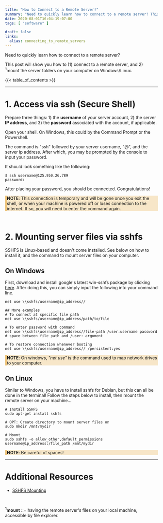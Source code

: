 ```yaml
---
title: "How to Connect to a Remote Server!"
summary: "Need to quickly learn how to connect to a remote server? This post will show you how to (1) connect to a remote server, and 2) mount the server folders on your computer on Windows/Linux."
date: 2020-08-01T16:04:19-07:00
tags: [ "software" ]

draft: false
links:
  alias: connecting_to_remote_servers
---
```


<style>
.note {
  background-color: #f7e6c8;
  border-left: 6px solid #edc57e;
  margin-bottom: 10px;
}
</style>


Need to quickly learn how to connect to a remote server?

This post will show you how to (1) connect to a remote server, and 2) <sup><strong>1</strong></sup>mount the server folders on your computer on Windows/Linux.


{{< table_of_contents >}}

---

# 1. Access via ssh (Secure Shell)

Prepare three things: 1) the **username** of your server account, 2) the server <b>IP address</b>, and 3) the **password** associated with the account, if applicable. 

Open your shell. On Windows, this could by the Command Prompt or the Powershell.

The command is "ssh" followed by your server username, "@", and the server ip address. After which, you may be prompted by the console to input your password.

It should look something like the following:

```shell
$ ssh username@125.950.26.789
password:
```

 After placing your password, you should be connected. Congratulations!


<div class="note">
<b>NOTE</b>: This connection is temporary and will be gone once you exit the shell, or when your machine is powered off or loses connection to the internet. If so, you will need to enter the command again.
</div>


<br>

# 2. Mounting server files via sshfs

SSHFS is Linux-based and doesn't come installed. See below on how to install it, and the command to mount server files on your computer.


## On Windows

First, download and install google's latest win-sshfs package by clicking <a href="https://storage.googleapis.com/google-code-archive-downloads/v2/code.google.com/win-sshfs/win-sshfs-0.0.1.5-setup.exe">here</a>. After doing this, you can simply input the following into your command line. 

```shell
net use \\sshfs/username@ip_address//

## More examples
# To connect at specific file path
net use \\sshfs/username@ip_address/path/to/file

# To enter password with command
net use \\sshfs\username@ip_address//file-path /user:username password    # space between file path and /user: argument

# To restore connection whenever booting
net use \\sshfs/username@ip_address// /persistent:yes

```
<div class="note">
<b>NOTE</b>: On windows, <i>"net use"</i> is the command used to map network drives to your computer.
</div>

## On Linux

Similar to Windows, you have to install sshfs for Debian, but this can all be done in the terminal! Follow the steps below to install, then mount the remote server on your machine...


```shell
# Install SSHFS
sudo apt-get install sshfs

# OPT: Create directory to mount server files on
sudo mkdir /mnt/mydir

# Mount
sudo sshfs -o allow_other,default_permissions username@ip_address:/file_path /mnt/mydir
```

<div class="note">
<b>NOTE</b>: Be careful of spaces!
</div>

---

# Additional Resources
* <a href="https://www.digitalocean.com/community/tutorials/how-to-use-sshfs-to-mount-remote-file-systems-over-ssh" target="_blank">SSHFS Mounting</a>

<br>

<sup><b>1</sup>mount</b> ::= having the remote server's files on your local machine, accessible by file explorer.
